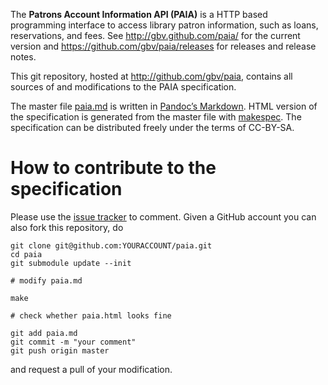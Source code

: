 The **Patrons Account Information API (PAIA)** is a HTTP based programming
interface to access library patron information, such as loans, reservations,
and fees. See <http://gbv.github.com/paia/> for the current version and
<https://github.com/gbv/paia/releases> for releases and release notes.

This git repository, hosted at <http://github.com/gbv/paia>, contains all
sources of and modifications to the PAIA specification.

The master file [paia.md](https://github.com/gbv/paia/blob/master/paia.md) is
written in [Pandoc’s Markdown].  HTML version of the specification is generated
from the master file with [makespec](https://github.com/jakobib/makespec). The
specification can be distributed freely under the terms of CC-BY-SA.

[Pandoc’s Markdown]: http://johnmacfarlane.net/pandoc/demo/example9/pandocs-markdown.html

# How to contribute to the specification

Please use the [issue tracker](https://github.com/gbv/paia/issues) to comment.
Given a GitHub account you can also fork this repository, do

    git clone git@github.com:YOURACCOUNT/paia.git
    cd paia
    git submodule update --init

    # modify paia.md

    make

    # check whether paia.html looks fine

    git add paia.md
    git commit -m "your comment"
    git push origin master

and request a pull of your modification.
